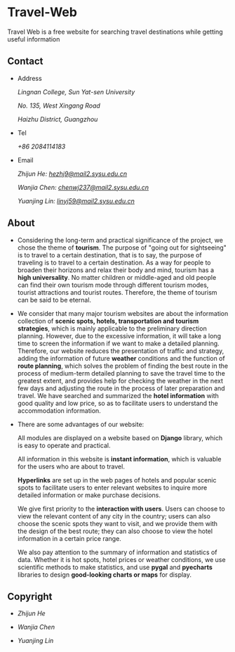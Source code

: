 # Travel-Web

Travel Web is a free website for searching travel destinations while getting useful information

## Contact

- Address

  *Lingnan College, Sun Yat-sen University*
  
  *No. 135, West Xingang Road*
  
  *Haizhu District, Guangzhou*
  
- Tel

  *+86 2084114183*
  
- Email
  
  *Zhijun He: [hezhj9@mail2.sysu.edu.cn](mailto:hezhj9@mail2.sysu.edu.cn)*
  
  *Wanjia Chen: [chenwj237@mail2.sysu.edu.cn](mailto:chenwj237@mail2.sysu.edu.cn)*
  
  *Yuanjing Lin: [linyj59@mail2.sysu.edu.cn](mailto:linyj59@mail2.sysu.edu.cn)*
  
  
## About

- Considering the long-term and practical significance of the project, we chose the theme of **tourism**. The purpose of "going out for sightseeing" is to travel to a certain destination, that is to say, the purpose of traveling is to travel to a certain destination. As a way for people to broaden their horizons and relax their body and mind, tourism has a **high universality**. No matter children or middle-aged and old people can find their own tourism mode through different tourism modes, tourist attractions and tourist routes. Therefore, the theme of tourism can be said to be eternal.
  
- We consider that many major tourism websites are about the information collection of **scenic spots, hotels, transportation and tourism strategies**, which is mainly applicable to the preliminary direction planning. However, due to the excessive information, it will take a long time to screen the information if we want to make a detailed planning. Therefore, our website reduces the presentation of traffic and strategy, adding the information of future **weather** conditions and the function of **route planning**, which solves the problem of finding the best route in the process of medium-term detailed planning to save the travel time to the greatest extent, and provides help for checking the weather in the next few days and adjusting the route in the process of later preparation and travel. We have searched and summarized the **hotel information** with good quality and low price, so as to facilitate users to understand the accommodation information.

- There are some advantages of our website:

  All modules are displayed on a website based on **Django** library, which is easy to operate and practical.

  All information in this website is **instant information**, which is valuable for the users who are about to travel.

  **Hyperlinks** are set up in the web pages of hotels and popular scenic spots to facilitate users to enter relevant websites to inquire more detailed information or make purchase decisions.

  We give first priority to the **interaction with users**. Users can choose to view the relevant content of any city in the country; users can also choose the scenic spots they want to visit, and we provide them with the design of the best route; they can also choose to view the hotel information in a certain price range.

  We also pay attention to the summary of information and statistics of data. Whether it is hot spots, hotel prices or weather conditions, we use scientific methods to make statistics, and use **pygal** and **pyecharts** libraries to design **good-looking charts or maps** for display.

## Copyright

- *Zhijun He*

- *Wanjia Chen*

- *Yuanjing Lin*

